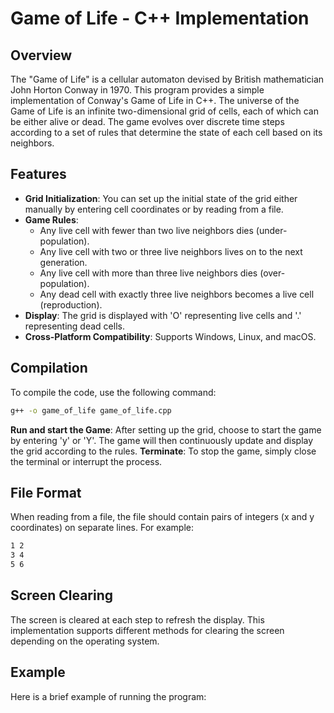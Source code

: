 # Game of Life - C++ Implementation

## Overview

The "Game of Life" is a cellular automaton devised by British mathematician John Horton Conway in 1970. This program provides a simple implementation of Conway's Game of Life in C++. The universe of the Game of Life is an infinite two-dimensional grid of cells, each of which can be either alive or dead. The game evolves over discrete time steps according to a set of rules that determine the state of each cell based on its neighbors.

## Features

- **Grid Initialization**: You can set up the initial state of the grid either manually by entering cell coordinates or by reading from a file.
- **Game Rules**:
  - Any live cell with fewer than two live neighbors dies (under-population).
  - Any live cell with two or three live neighbors lives on to the next generation.
  - Any live cell with more than three live neighbors dies (over-population).
  - Any dead cell with exactly three live neighbors becomes a live cell (reproduction).
- **Display**: The grid is displayed with 'O' representing live cells and '.' representing dead cells.
- **Cross-Platform Compatibility**: Supports Windows, Linux, and macOS.

## Compilation

To compile the code, use the following command:

```bash
g++ -o game_of_life game_of_life.cpp
```
**Run and start the Game**: After setting up the grid, choose to start the game by entering 'y' or 'Y'. The game will then continuously update and display the grid according to the rules.
**Terminate**: To stop the game, simply close the terminal or interrupt the process.
## File Format
When reading from a file, the file should contain pairs of integers (x and y coordinates) on separate lines. For example:
```bash
1 2
3 4
5 6
```
## Screen Clearing
The screen is cleared at each step to refresh the display. This implementation supports different methods for clearing the screen depending on the operating system.

## Example
Here is a brief example of running the program:

